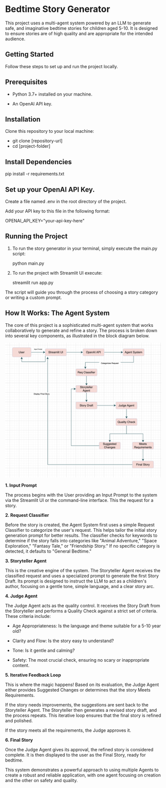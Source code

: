 # Bedtime Story Generator

This project uses a multi-agent system powered by an LLM to generate safe, and imaginative bedtime stories for children aged 5-10. It is designed to ensure stories are of high quality and are appropriate for the intended audience.

## Getting Started
Follow these steps to set up and run the project locally.

## Prerequisites
- Python 3.7+ installed on your machine.

- An OpenAI API key.

## Installation
Clone this repository to your local machine:

- git clone [repository-url]
- cd [project-folder]

## Install Dependencies

pip install -r requirements.txt

## Set up your OpenAI API Key.

Create a file named .env in the root directory of the project.

Add your API key to this file in the following format:

OPENAI_API_KEY="your-api-key-here"


## Running the Project
1. To run the story generator in your terminal, simply execute the main.py script:

    python main.py

2. To run the project with Streamlit UI execute:

    streamlit run app.py

The script will guide you through the process of choosing a story category or writing a custom prompt.

## How It Works: The Agent System
The core of this project is a sophisticated multi-agent system that works collaboratively to generate and refine a story. The process is broken down into several key components, as illustrated in the block diagram below.

![Block diagram of the story generation system](BlockDiagram.png)

**1. Input Prompt**

The process begins with the User providing an Input Prompt to the system via the Streamlit UI or the command-line interface. This the request for a story.

**2. Request Classifier**

Before the story is created, the Agent System first uses a simple Request Classifier to categorize the user's request. This helps tailor the initial story generation prompt for better results. The classifier checks for keywords to determine if the story falls into categories like "Animal Adventure," "Space Exploration," "Fantasy Tale," or "Friendship Story." If no specific category is detected, it defaults to "General Bedtime."

**3. Storyteller Agent**

This is the creative engine of the system. The Storyteller Agent receives the classified request and uses a specialized prompt to generate the first Story Draft. Its prompt is designed to instruct the LLM to act as a children's author, focusing on a gentle tone, simple language, and a clear story arc.

**4. Judge Agent**

The Judge Agent acts as the quality control. It receives the Story Draft from the Storyteller and performs a Quality Check against a strict set of criteria. These criteria include:

- Age Appropriateness: Is the language and theme suitable for a 5-10 year old?

- Clarity and Flow: Is the story easy to understand?

- Tone: Is it gentle and calming?

- Safety: The most crucial check, ensuring no scary or inappropriate content.

**5. Iterative Feedback Loop**

This is where the magic happens! Based on its evaluation, the Judge Agent either provides Suggested Changes or determines that the story Meets Requirements.

If the story needs improvements, the suggestions are sent back to the Storyteller Agent. The Storyteller then generates a revised story draft, and the process repeats. This iterative loop ensures that the final story is refined and polished.

If the story meets all the requirements, the Judge approves it.

**6. Final Story**

Once the Judge Agent gives its approval, the refined story is considered complete. It is then displayed to the user as the Final Story, ready for bedtime.

This system demonstrates a powerful approach to using multiple Agents to create a robust and reliable application, with one agent focusing on creation and the other on safety and quality.
